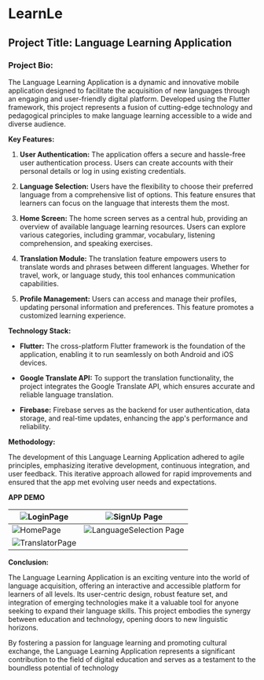 # LearnLe

## Project Title: Language Learning Application

### Project Bio:

The Language Learning Application is a dynamic and innovative mobile application designed to facilitate the acquisition of new languages through an engaging and user-friendly digital platform. Developed using the Flutter framework, this project represents a fusion of cutting-edge technology and pedagogical principles to make language learning accessible to a wide and diverse audience.

**Key Features:**

1. **User Authentication:** The application offers a secure and hassle-free user authentication process. Users can create accounts with their personal details or log in using existing credentials.

2. **Language Selection:** Users have the flexibility to choose their preferred language from a comprehensive list of options. This feature ensures that learners can focus on the language that interests them the most.

3. **Home Screen:** The home screen serves as a central hub, providing an overview of available language learning resources. Users can explore various categories, including grammar, vocabulary, listening comprehension, and speaking exercises.

4. **Translation Module:** The translation feature empowers users to translate words and phrases between different languages. Whether for travel, work, or language study, this tool enhances communication capabilities.

5. **Profile Management:** Users can access and manage their profiles, updating personal information and preferences. This feature promotes a customized learning experience.

**Technology Stack:**

- **Flutter:** The cross-platform Flutter framework is the foundation of the application, enabling it to run seamlessly on both Android and iOS devices.

- **Google Translate API:** To support the translation functionality, the project integrates the Google Translate API, which ensures accurate and reliable language translation.

- **Firebase:** Firebase serves as the backend for user authentication, data storage, and real-time updates, enhancing the app's performance and reliability.

**Methodology:**

The development of this Language Learning Application adhered to agile principles, emphasizing iterative development, continuous integration, and user feedback. This iterative approach allowed for rapid improvements and ensured that the app met evolving user needs and expectations.

**APP DEMO**

| ![LoginPage](https://github.com/VishalxVG/Language-Learning-App/assets/104559557/4f3742d4-1314-4ed0-a9a5-ed06c3a15b3f) | ![SignUp Page](https://github.com/VishalxVG/Language-Learning-App/assets/104559557/dc34d142-144c-40a6-b7d0-d519b8b920d1) |
| --- | --- |
| ![HomePage](https://github.com/VishalxVG/Language-Learning-App/assets/104559557/870094af-a48d-45cd-9e34-2ff1a0ac3005) | ![LanguageSelection Page](https://github.com/VishalxVG/Language-Learning-App/assets/104559557/84b09a3d-a75e-44e1-837c-f3f4296b7f57) |
| ![TranslatorPage](https://github.com/VishalxVG/Language-Learning-App/assets/104559557/7a524ad6-8b8b-46e0-8e16-a36b8aeda436) | |




**Conclusion:**


The Language Learning Application is an exciting venture into the world of language acquisition, offering an interactive and accessible platform for learners of all levels. Its user-centric design, robust feature set, and integration of emerging technologies make it a valuable tool for anyone seeking to expand their language skills. This project embodies the synergy between education and technology, opening doors to new linguistic horizons.

By fostering a passion for language learning and promoting cultural exchange, the Language Learning Application represents a significant contribution to the field of digital education and serves as a testament to the boundless potential of technology
